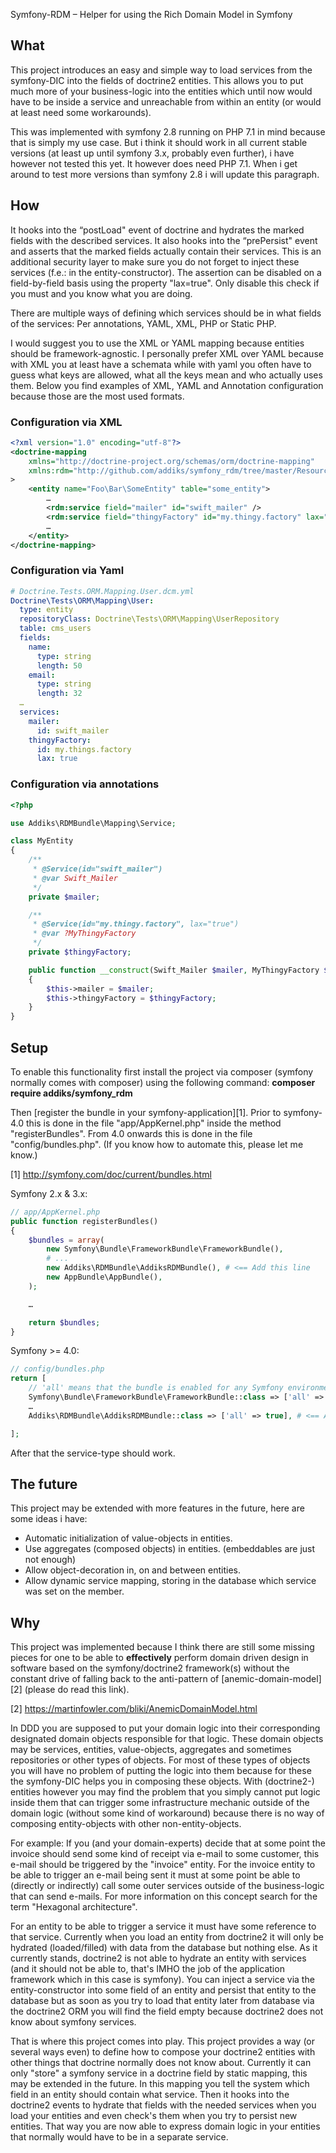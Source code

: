 Symfony-RDM – Helper for using the Rich Domain Model in Symfony

## What

This project introduces an easy and simple way to load services from the symfony-DIC into the fields of doctrine2
entities. This allows you to put much more of your business-logic into the entities which until now would have to be
inside a service and unreachable from within an entity (or would at least need some workarounds).

This was implemented with symfony 2.8 running on PHP 7.1 in mind because that is simply my use case. But i think it
should work in all current stable versions (at least up until symfony 3.x, probably even further), i have however not
tested this yet. It however does need PHP 7.1. When i get around to test more versions than symfony 2.8 i will update
this paragraph.

## How

It hooks into the “postLoad" event of doctrine and hydrates the marked fields with the described services. It also hooks
into the “prePersist" event and asserts that the marked fields actually contain their services. This is an additional
security layer to make sure you do not forget to inject these services (f.e.: in the entity-constructor). The assertion
can be disabled on a field-by-field basis using the property "lax=true". Only disable this check if you must and you
know what you are doing.

There are multiple ways of defining which services should be in what fields of the services:
Per annotations, YAML, XML, PHP or Static PHP.

I would suggest you to use the XML or YAML mapping because entities should be framework-agnostic. I personally prefer
XML over YAML because with XML you at least have a schemata while with yaml you often have to guess what keys are
allowed, what all the keys mean and who actually uses them. Below you find examples of XML, YAML and Annotation
configuration because those are the most used formats.

### Configuration via XML

```xml
<?xml version="1.0" encoding="utf-8"?>
<doctrine-mapping
    xmlns="http://doctrine-project.org/schemas/orm/doctrine-mapping"
    xmlns:rdm="http://github.com/addiks/symfony_rdm/tree/master/Resources/mapping-schema.v1.xsd"
>
	<entity name="Foo\Bar\SomeEntity" table="some_entity">
		…
		<rdm:service field="mailer" id="swift_mailer" />
		<rdm:service field="thingyFactory" id="my.thingy.factory" lax="true" />
		…
	</entity>
</doctrine-mapping>
```

### Configuration via Yaml

```yaml
# Doctrine.Tests.ORM.Mapping.User.dcm.yml
Doctrine\Tests\ORM\Mapping\User:
  type: entity
  repositoryClass: Doctrine\Tests\ORM\Mapping\UserRepository
  table: cms_users
  fields:
    name:
      type: string
      length: 50
    email:
      type: string
      length: 32
  …
  services:
    mailer:
      id: swift_mailer
    thingyFactory:
      id: my.things.factory
      lax: true
```

### Configuration via annotations

```php
<?php

use Addiks\RDMBundle\Mapping\Service;

class MyEntity
{
    /**
     * @Service(id="swift_mailer")
     * @var Swift_Mailer
     */
    private $mailer;

    /**
     * @Service(id="my.thingy.factory", lax="true")
     * @var ?MyThingyFactory
     */
    private $thingyFactory;

    public function __construct(Swift_Mailer $mailer, MyThingyFactory $thingyFactory = null)
    {
        $this->mailer = $mailer;
        $this->thingyFactory = $thingyFactory;
    }
}
```

## Setup

To enable this functionality first install the project via composer (symfony normally comes with composer) using the
following command: **composer require addiks/symfony_rdm**

Then [register the bundle in your symfony-application][1].
Prior to symfony-4.0 this is done in the file "app/AppKernel.php" inside the method "registerBundles". From 4.0 onwards
this is done in the file "config/bundles.php". (If you know how to automate this, please let me know.)

[1] http://symfony.com/doc/current/bundles.html

Symfony 2.x & 3.x:

```php
// app/AppKernel.php
public function registerBundles()
{
    $bundles = array(
        new Symfony\Bundle\FrameworkBundle\FrameworkBundle(),
        # ...
        new Addiks\RDMBundle\AddiksRDMBundle(), # <== Add this line
        new AppBundle\AppBundle(),
    );

    …

    return $bundles;
}
```

Symfony >= 4.0:

```php
// config/bundles.php
return [
    // 'all' means that the bundle is enabled for any Symfony environment
    Symfony\Bundle\FrameworkBundle\FrameworkBundle::class => ['all' => true],
    …
    Addiks\RDMBundle\AddiksRDMBundle::class => ['all' => true], # <== Add this line

];
```

After that the service-type should work.

## The future

This project may be extended with more features in the future, here are some ideas i have:

- Automatic initialization of value-objects in entities.
- Use aggregates (composed objects) in entities. (embeddables are just not enough)
- Allow object-decoration in, on and between entities.
- Allow dynamic service mapping, storing in the database which service was set on the member.

## Why

This project was implemented because I think there are still some missing pieces for one to be able to **effectively**
perform domain driven design in software based on the symfony/doctrine2 framework(s) without the constant drive of
falling back to the anti-pattern of [anemic-domain-model][2] (please do read this link).

[2] https://martinfowler.com/bliki/AnemicDomainModel.html

In DDD you are supposed to put your domain logic into their corresponding designated domain objects responsible for that
logic. These domain objects may be services, entities, value-objects, aggregates and sometimes repositories or other
types of objects. For most of these types of objects you will have no problem of putting the logic into them because for
these the symfony-DIC helps you in composing these objects. With (doctrine2-) entities however you may find the problem
that you simply cannot put logic inside them that can trigger some infrastructure mechanic outside of the domain logic
(without some kind of workaround) because there is no way of composing entity-objects with other non-entity-objects.

For example: If you (and your domain-experts) decide that at some point the invoice should send some kind of receipt via
e-mail to some customer, this e-mail should be triggered by the "invoice" entity. For the invoice entity to be able to
trigger an e-mail being sent it must at some point be able to (directly or indirectly) call some outer services outside
of the business-logic that can send e-mails.
For more information on this concept search for the term "Hexagonal architecture".

For an entity to be able to trigger a service it must have some reference to that service. Currently when you load an
entity from doctrine2 it will only be hydrated (loaded/filled) with data from the database but nothing else. As it
currently stands, doctrine2 is not able to hydrate an entity with services (and it should not be able to, that's IMHO
the job of the application framework which in this case is symfony). You can inject a service via the entity-constructor
into some field of an entity and persist that entity to the database but as soon as you try to load that entity later
from database via the doctrine2 ORM you will find the field empty because doctrine2 does not know about symfony
services.

That is where this project comes into play. This project provides a way (or several ways even) to define how to compose
your doctrine2 entities with other things that doctrine normally does not know about. Currently it can only "store" a
symfony service in a doctrine field by static mapping, this may be extended in the future. In this mapping you tell the
system which field in an entity should contain what service. Then it hooks into the doctrine2 events to hydrate that
fields with the needed services when you load your entities and even check's them when you try to persist new entities.
That way you are now able to express domain logic in your entities that normally would have to be in a separate service.

